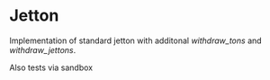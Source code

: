 # Jetton

Implementation of standard jetton with additonal *withdraw_tons* and *withdraw_jettons*.

Also tests via sandbox
